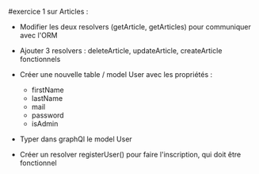 #exercice 1 
sur Articles : 
- Modifier les deux resolvers (getArticle, getArticles) pour communiquer avec l'ORM
- Ajouter 3 resolvers : deleteArticle, updateArticle, createArticle fonctionnels

- Créer une nouvelle table / model User avec les propriétés : 
    - firstName
    - lastName
    - mail
    - password
    - isAdmin

- Typer dans graphQl le model User
- Créer un resolver registerUser() pour faire l'inscription, qui doit être fonctionnel